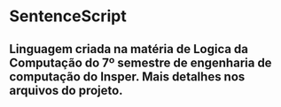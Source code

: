# SentenceScript

## Linguagem criada na matéria de Logica da Computação do 7º semestre de engenharia de computação do Insper. Mais detalhes nos arquivos do projeto.
